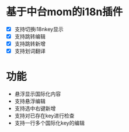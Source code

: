 # 基于中台mom的i18n插件

- [x] 支持切换i18nkey显示
- [x] 支持跳转编辑
- [x] 支持跳转新增
- [x] 支持划词翻译

# 功能
+ 悬浮显示国际化内容
+ 支持悬浮编辑
+ 支持选中右键新增
+ 支持对已存在key进行检查
+ 支持一行多个国际化key的编辑
